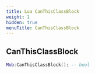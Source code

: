 ```yaml
---
title: Lua CanThisClassBlock
weight: 1
hidden: true
menuTitle: CanThisClassBlock
---
```

## CanThisClassBlock
```lua
Mob:CanThisClassBlock(); -- bool
```